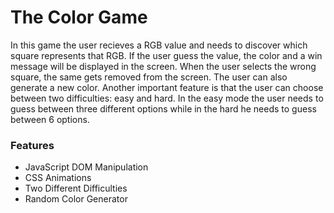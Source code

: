 # The Color Game

In this game the user recieves a RGB value and needs to discover which square represents that RGB. If the user guess the value, the color and a win message will be displayed in the screen. When the user selects the wrong square, the same gets removed from the screen. The user can also generate a new color. Another important feature is that the user can choose between two difficulties: easy and hard. In the easy mode the user needs to guess between three different options while in the hard he needs to guess between 6 options. 

### Features

* JavaScript DOM Manipulation
* CSS Animations
* Two Different Difficulties
* Random Color Generator
